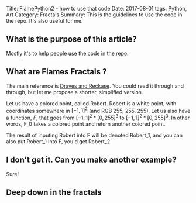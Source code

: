 Title:  FlamePython2 - how to use that code
Date: 2017-08-01
tags: Python, Art
Category: Fractals
Summary: This is the guidelines to use the code in the repo. It's also useful for me.


What is the purpose of this article?
------------------------------------

Mostly it's to help people use the code in the [repo](https://github.com/DrAnaximandre/FlamePython2).


What are Flames Fractals ?
--------------------------
The main reference is [Draves and Reckase](http://flam3.com/flame_draves.pdf). You could read it through and through, but let me propose a shorter, simplified version.


Let us have a colored point, called Robert. Robert is a white point, with coordinates somewhere in $[-1, 1]^2$ (and RGB 255, 255, 255). Let us also have a function, $F$, that goes from $[-1, 1]^2 * [0,255]^3$ to $[-1, 1]^2 * [0,255]^3$. In other words, F_0 takes a colored point and return another colored point.

The result of inputing Robert into F will be denoted Robert_1, and you can also put Robert_1 into F, you'd get Robert_2.


I don't get it. Can you make another example?
---------------------------------------------

Sure!


Deep down in the fractals
-------------------------



